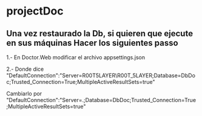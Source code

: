 # projectDoc

## Una vez restaurado la Db, si quieren que ejecute en sus máquinas Hacer los siguientes passo
1.- En Doctor.Web modificar el archivo appsettings.json

2.- Donde dice "DefaultConnection":"Server=R00T5LAYER\\R00T_5LAYER;Database=DbDoc;Trusted_Connection=True;MultipleActiveResultSets=true"

Cambiarlo por "DefaultConnection":"Server=.;Database=DbDoc;Trusted_Connection=True;MultipleActiveResultSets=true"

